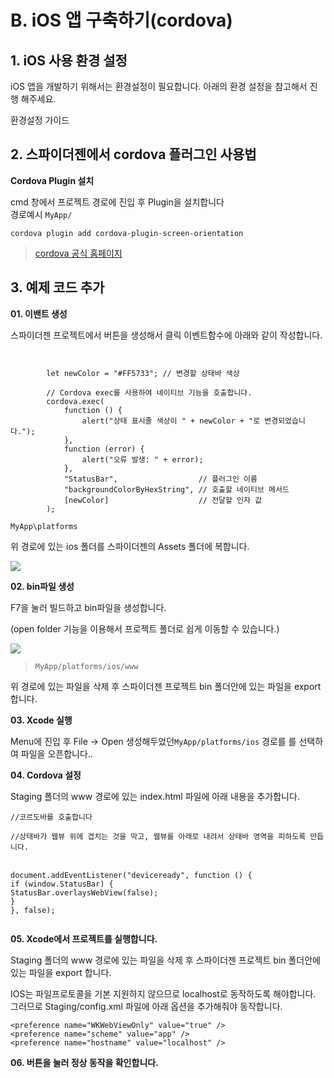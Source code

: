 # B. iOS 앱 구축하기(cordova)

## 1. iOS 사용 환경 설정

iOS 앱을 개발하기 위해서는 환경설정이 필요합니다. 아래의 환경 설정을 참고해서 진행 해주세요.

환경설정 가이드

## 2. 스파이더젠에서 cordova 플러그인 사용법

**Cordova Plugin 설치**

cmd 창에서 프로젝트 경로에 진입 후 Plugin을 설치합니다\
경로예시 `MyApp/`

`cordova plugin add cordova-plugin-screen-orientation`

> [cordova 공식 홈페이지](https://cordova.apache.org/plugins/)

## 3. 예제 코드 추가

**01. 이밴트 생성**

스파이더젠 프로젝트에서 버튼을 생성해서 클릭 이벤트함수에 아래와 같이 작성합니다.



```


        let newColor = "#FF5733"; // 변경할 상태바 색상

        // Cordova exec를 사용하여 네이티브 기능을 호출합니다.
        cordova.exec(
            function () {
                alert("상태 표시줄 색상이 " + newColor + "로 변경되었습니다.");
            },
            function (error) {
                alert("오류 발생: " + error);
            },
            "StatusBar",                  // 플러그인 이름
            "backgroundColorByHexString", // 호출할 네이티브 메서드
            [newColor]                    // 전달할 인자 값
        );

```



`MyApp\platforms`

위 경로에 있는 ios 폴더를 스파이더젠의 Assets 폴더에  복합니다.

![](../../../.gitbook/assets/002.png)

**02. bin파일 생성**

F7을 눌러 빌드하고 bin파일을 생성합니다.

(open folder 기능을 이용해서 프로젝트 폴더로 쉽게 이동할 수 있습니다.)

![](<../../../.gitbook/assets/build (1).png>)

> `MyApp/platforms/ios/www`



위 경로에 있는 파일을 삭제 후 스파이더젠 프로젝트 bin 폴더안에 있는 파일을 export 합니다.

**03. Xcode 실행**

Menu에 진입 후 File -> Open 생성해두었던`MyApp/platforms/ios` 경로를 를 선택하여 파일을 오픈합니다..

**04. Cordova 설정**

Staging 폴더의 www 경로에 있는 index.html 파일에 아래 내용을 추가합니다.

`//코르도바를 호출합니다`

`//상태바가 웹뷰 위에 겹치는 것을 막고, 웹뷰를 아래로 내려서 상태바 영역을 피하도록 만듭니다.`

\
&#x20;       `document.addEventListener("deviceready", function () {`\
&#x20;           `if (window.StatusBar) {`\
&#x20;               `StatusBar.overlaysWebView(false);`\
&#x20;           `}`\
&#x20;       `}, false);`

<figure><img src="../../../.gitbook/assets/ioscordova.png" alt=""><figcaption></figcaption></figure>

**05. Xcode에서 프로젝트를 실행합니다.**

Staging 폴더의 www 경로에 있는 파일을 삭제 후 스파이더젠 프로젝트 bin 폴더안에 있는 파일을 export 합니다.

IOS는 파일프로토콜을 기본 지원하지 않으므로 localhost로 동작하도록 해야합니다. 그러므로 Staging/config.xml 파일에 아래 옵션을 추가해줘야 동작합니다.

```
<preference name="WKWebViewOnly" value="true" />
<preference name="scheme" value="app" />
<preference name="hostname" value="localhost" />
```

**06. 버튼을 눌러 정상 동작을 확인합니다.**



<div><figure><img src="../../../.gitbook/assets/ios01.png" alt=""><figcaption></figcaption></figure> <figure><img src="../../../.gitbook/assets/ios02.png" alt=""><figcaption></figcaption></figure></div>
